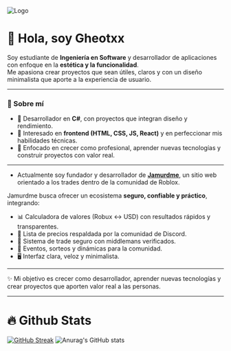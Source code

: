 
![Logo](https://i.imgur.com/uDIiW6s.png)
# 👋 Hola, soy Gheotxx

Soy estudiante de **Ingeniería en Software** y desarrollador de aplicaciones con enfoque en la **estética y la funcionalidad**.  
Me apasiona crear proyectos que sean útiles, claros y con un diseño minimalista que aporte a la experiencia de usuario.  

---

### 🚀 Sobre mí 
- 🔹 Desarrollador en **C#**, con proyectos que integran diseño y rendimiento.  
- 🔹 Interesado en **frontend (HTML, CSS, JS, React)** y en perfeccionar mis habilidades técnicas.  
- 🔹 Enfocado en crecer como profesional, aprender nuevas tecnologías y construir proyectos con valor real.  

---
- Actualmente soy fundador y desarrollador de **[Jamurdme](https://jamurdme.github.io/)**, un sitio web orientado a los trades dentro de la comunidad de Roblox. 

Jamurdme busca ofrecer un ecosistema **seguro, confiable y práctico**, integrando:
- 📊 Calculadora de valores (Robux ↔ USD) con resultados rápidos y transparentes.  
- 📌 Lista de precios respaldada por la comunidad de Discord.  
- 🤝 Sistema de trade seguro con middlemans verificados.  
- 🎉 Eventos, sorteos y dinámicas para la comunidad.  
- 🖥️ Interfaz clara, veloz y minimalista.  
---

✨ Mi objetivo es crecer como desarrollador, aprender nuevas tecnologías y crear proyectos que aporten valor real a las personas.

---
# 🔥 Github Stats
[![GitHub Streak](https://github-readme-streak-stats.herokuapp.com?user=Gheotxx&theme=dark&border_radius=5&locale=es&card_width=495)](https://git.io/streak-stats) ![Anurag's GitHub stats](https://github-readme-stats.vercel.app/api?username=Gheotxx&show_icons=true&theme=dark)
